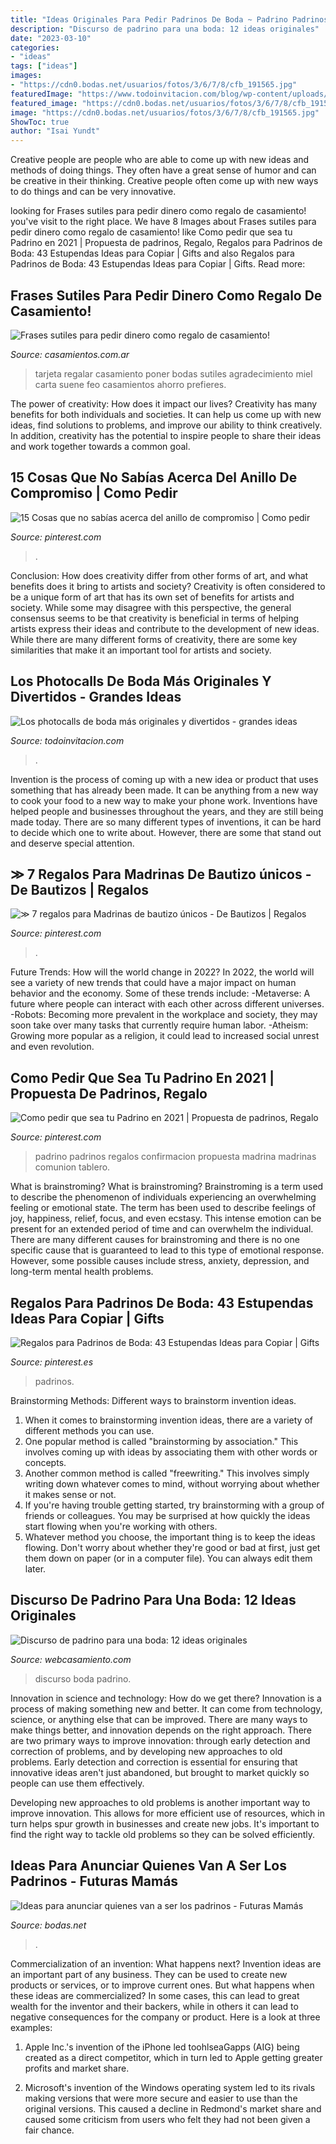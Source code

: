 ```yaml
---
title: "Ideas Originales Para Pedir Padrinos De Boda ~ Padrino Padrinos Regalos Confirmacion Propuesta Madrina Madrinas Comunion Tablero"
description: "Discurso de padrino para una boda: 12 ideas originales"
date: "2023-03-10"
categories:
- "ideas"
tags: ["ideas"]
images:
- "https://cdn0.bodas.net/usuarios/fotos/3/6/7/8/cfb_191565.jpg"
featuredImage: "https://www.todoinvitacion.com/blog/wp-content/uploads/2014/09/Boda-Sonia-Carlos-260.jpg"
featured_image: "https://cdn0.bodas.net/usuarios/fotos/3/6/7/8/cfb_191565.jpg"
image: "https://cdn0.bodas.net/usuarios/fotos/3/6/7/8/cfb_191565.jpg"
ShowToc: true
author: "Isai Yundt"
---
```



Creative people are people who are able to come up with new ideas and methods of doing things. They often have a great sense of humor and can be creative in their thinking. Creative people often come up with new ways to do things and can be very innovative.

	

		
looking for Frases sutiles para pedir dinero como regalo de casamiento! you've visit to the right place. We have 8 Images about Frases sutiles para pedir dinero como regalo de casamiento! like Como pedir que sea tu Padrino en 2021 | Propuesta de padrinos, Regalo, Regalos para Padrinos de Boda: 43 Estupendas Ideas para Copiar | Gifts and also Regalos para Padrinos de Boda: 43 Estupendas Ideas para Copiar | Gifts. Read more:
		
    
## Frases Sutiles Para Pedir Dinero Como Regalo De Casamiento!

<img loading=lazy src="https://cdn0.casamientos.com.ar/usr/3/1/3/7/cfb_375305.jpg" onerror="this.onerror=null;this.src='https://tse1.mm.bing.net/th?id=OIP.c9AL9Ergpv6iGDo5liW5iwHaFX&amp;pid=15.1';" alt="Frases sutiles para pedir dinero como regalo de casamiento!">

_Source: casamientos.com.ar_

>tarjeta regalar casamiento poner bodas sutiles agradecimiento miel carta suene feo casamientos ahorro prefieres. 

	

The power of creativity: How does it impact our lives?
Creativity has many benefits for both individuals and societies. It can help us come up with new ideas, find solutions to problems, and improve our ability to think creatively. In addition, creativity has the potential to inspire people to share their ideas and work together towards a common goal.

    
## 15 Cosas Que No Sabías Acerca Del Anillo De Compromiso | Como Pedir

<img loading=lazy src="https://i.pinimg.com/736x/f2/61/58/f26158bfb275026b8b9a04117f694e40--wedding-proposals-marriage-proposals.jpg" onerror="this.onerror=null;this.src='https://tse3.mm.bing.net/th?id=OIP.9R9ZMcnOcZMlJNqOutGRBADfEX&amp;pid=15.1';" alt="15 Cosas que no sabías acerca del anillo de compromiso | Como pedir">

_Source: pinterest.com_

>. 

	

Conclusion: How does creativity differ from other forms of art, and what benefits does it bring to artists and society?
Creativity is often considered to be a unique form of art that has its own set of benefits for artists and society. While some may disagree with this perspective, the general consensus seems to be that creativity is beneficial in terms of helping artists express their ideas and contribute to the development of new ideas. While there are many different forms of creativity, there are some key similarities that make it an important tool for artists and society.

    
## Los Photocalls De Boda Más Originales Y Divertidos - Grandes Ideas

<img loading=lazy src="https://www.todoinvitacion.com/blog/wp-content/uploads/2014/09/Boda-Sonia-Carlos-260.jpg" onerror="this.onerror=null;this.src='https://tse1.mm.bing.net/th?id=OIP.cqoXsHqvbNsPeQBvw6TPGAHaE7&amp;pid=15.1';" alt="Los photocalls de boda más originales y divertidos - grandes ideas">

_Source: todoinvitacion.com_

>. 

	

Invention is the process of coming up with a new idea or product that uses something that has already been made. It can be anything from a new way to cook your food to a new way to make your phone work. Inventions have helped people and businesses throughout the years, and they are still being made today. There are so many different types of inventions, it can be hard to decide which one to write about. However, there are some that stand out and deserve special attention.

    
## ≫ 7 Regalos Para Madrinas De Bautizo únicos - De Bautizos | Regalos

<img loading=lazy src="https://i.pinimg.com/736x/4a/ee/f6/4aeef6a364629e80be319c1fc74198b3.jpg" onerror="this.onerror=null;this.src='https://tse3.mm.bing.net/th?id=OIP.Ce7TsEt0xZT07BKPycUsoQHaLG&amp;pid=15.1';" alt="≫ 7 regalos para Madrinas de bautizo únicos - De Bautizos | Regalos">

_Source: pinterest.com_

>. 

	

Future Trends: How will the world change in 2022?
In 2022, the world will see a variety of new trends that could have a major impact on human behavior and the economy. Some of these trends include: 
-Metaverse: A future where people can interact with each other across different universes. 
-Robots: Becoming more prevalent in the workplace and society, they may soon take over many tasks that currently require human labor. 
-Atheism: Growing more popular as a religion, it could lead to increased social unrest and even revolution.

    
## Como Pedir Que Sea Tu Padrino En 2021 | Propuesta De Padrinos, Regalo

<img loading=lazy src="https://i.pinimg.com/originals/5e/28/76/5e28761a2035a8c7ddbd2c5e74b5bee8.jpg" onerror="this.onerror=null;this.src='https://tse3.mm.bing.net/th?id=OIP.t5FAmPU7HNjOoVzxBEckBAHaNL&amp;pid=15.1';" alt="Como pedir que sea tu Padrino en 2021 | Propuesta de padrinos, Regalo">

_Source: pinterest.com_

>padrino padrinos regalos confirmacion propuesta madrina madrinas comunion tablero. 

	

What is brainstroming?
What is brainstroming? Brainstroming is a term used to describe the phenomenon of individuals experiencing an overwhelming feeling or emotional state. The term has been used to describe feelings of joy, happiness, relief, focus, and even ecstasy. This intense emotion can be present for an extended period of time and can overwhelm the individual. There are many different causes for brainstroming and there is no one specific cause that is guaranteed to lead to this type of emotional response. However, some possible causes include stress, anxiety, depression, and long-term mental health problems.

    
## Regalos Para Padrinos De Boda: 43 Estupendas Ideas Para Copiar | Gifts

<img loading=lazy src="https://i.pinimg.com/736x/04/37/43/04374373a80ede781d4a49a3f10b32f5--wedding-motifs-manzanita.jpg" onerror="this.onerror=null;this.src='https://tse3.mm.bing.net/th?id=OIP.kiBuv0fA2uHPyMvFb8EHEAHaJ4&amp;pid=15.1';" alt="Regalos para Padrinos de Boda: 43 Estupendas Ideas para Copiar | Gifts">

_Source: pinterest.es_

>padrinos. 

	

Brainstorming Methods: Different ways to brainstorm invention ideas.
1. When it comes to brainstorming invention ideas, there are a variety of different methods you can use.
2. One popular method is called "brainstorming by association." This involves coming up with ideas by associating them with other words or concepts.
3. Another common method is called "freewriting." This involves simply writing down whatever comes to mind, without worrying about whether it makes sense or not.
4. If you're having trouble getting started, try brainstorming with a group of friends or colleagues. You may be surprised at how quickly the ideas start flowing when you're working with others.
5. Whatever method you choose, the important thing is to keep the ideas flowing. Don't worry about whether they're good or bad at first, just get them down on paper (or in a computer file). You can always edit them later.

    
## Discurso De Padrino Para Una Boda: 12 Ideas Originales

<img loading=lazy src="https://www.webcasamiento.com/wp-content/uploads/2018/06/discurso-padrino-boda-destacada.jpg" onerror="this.onerror=null;this.src='https://tse4.mm.bing.net/th?id=OIP.nRFbvvm0hL7otDxKdotVaQHaE8&amp;pid=15.1';" alt="Discurso de padrino para una boda: 12 ideas originales">

_Source: webcasamiento.com_

>discurso boda padrino. 

	

Innovation in science and technology: How do we get there?
Innovation is a process of making something new and better. It can come from technology, science, or anything else that can be improved. There are many ways to make things better, and innovation depends on the right approach.
There are two primary ways to improve innovation: through early detection and correction of problems, and by developing new approaches to old problems. Early detection and correction is essential for ensuring that innovative ideas aren't just abandoned, but brought to market quickly so people can use them effectively.

Developing new approaches to old problems is another important way to improve innovation. This allows for more efficient use of resources, which in turn helps spur growth in businesses and create new jobs. It's important to find the right way to tackle old problems so they can be solved efficiently.

    
## Ideas Para Anunciar Quienes Van A Ser Los Padrinos - Futuras Mamás

<img loading=lazy src="https://cdn0.bodas.net/usuarios/fotos/3/6/7/8/cfb_191565.jpg" onerror="this.onerror=null;this.src='https://tse1.mm.bing.net/th?id=OIP.jIR_DPoLfchI3VS3vY9AlwAAAA&amp;pid=15.1';" alt="Ideas para anunciar quienes van a ser los padrinos - Futuras Mamás">

_Source: bodas.net_

>. 

	

Commercialization of an invention: What happens next?
Invention ideas are an important part of any business. They can be used to create new products or services, or to improve current ones. But what happens when these ideas are commercialized? In some cases, this can lead to great wealth for the inventor and their backers, while in others it can lead to negative consequences for the company or product. Here is a look at three examples:
1. Apple Inc.'s invention of the iPhone led toohlseaGapps (AIG) being created as a direct competitor, which in turn led to Apple getting greater profits and market share.

2. Microsoft's invention of the Windows operating system led to its rivals making versions that were more secure and easier to use than the original versions. This caused a decline in Redmond's market share and caused some criticism from users who felt they had not been given a fair chance.

